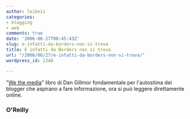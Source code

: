```yaml
---
author: leibniz
categories:
- blogging
- web
comments: true
date: '2006-06-27T08:45:43Z'
slug: e-infatti-da-borders-non-si-trova
title: E infatti da Borders non si trova
url: "/2006/06/27/e-infatti-da-borders-non-si-trova/"
wordpress_id: 2246

---
```

"[We the media](http://www.oreilly.com/catalog/wemedia/book/index.csp)" libro di Dan Gillmor fondamentale per l'autostima dei blogger che aspirano a fare informazione, ora si può leggere direttamente online.

### O'Reilly
